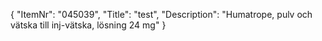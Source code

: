 {
  "ItemNr": "045039",
  "Title": "test",
  "Description": "Humatrope, pulv och vätska till inj-vätska, lösning 24 mg"
}